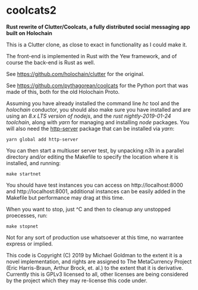 # coolcats2
**Rust rewrite of Clutter/Coolcats, a fully distributed social messaging app built on Holochain**

This is a Clutter clone, as close to exact in functionality as I could make it.

The front-end is implemented in Rust with the Yew framework, and of course the back-end is Rust as well.

See https://github.com/holochain/clutter for the original.

See https://github.com/pythagorean/coolcats for the Python port that was made of this, both for the old Holochain Proto.

Assuming you have already installed the command line *hc* tool and the *holochain* conductor, you should also
make sure you have installed and are using an *8.x LTS version of nodejs*, and the *rust nightly-2019-01-24 toolchain*, along
with *yarn* for managing and installing *node* packages. You will also need the
[http-server](https://www.npmjs.com/package/http-server) package that can be installed via *yarn*:

    yarn global add http-server

You can then start a multiuser server test, by unpacking *n3h* in a
parallel directory and/or editing the Makefile to specify the location where it is installed, and running:

    make startnet
    
You should have test instances you can access on http://localhost:8000 and http://localhost:8001, additional instances
can be easily added in the Makefile but performance may drag at this time.

When you want to stop, just ^C and then to cleanup any unstopped proecesses, run:

    make stopnet

Not for any sort of production use whatsoever at this time, no warrantee express or implied.

This code is Copyright (C) 2019 by Michael Goldman to the extent it is a novel implementation, and rights are assigned
to The MetaCurrency Project (Eric Harris-Braun, Arthur Brock, et. al.) to the extent that it is derivative. Currently
this is GPLv3 licensed to all, other licenses are being considered by the project which they may re-license this code under.
